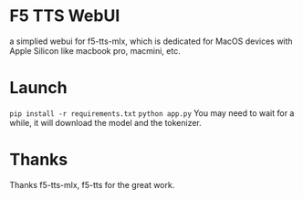 # F5 TTS WebUI
a simplied webui for f5-tts-mlx, which is dedicated for MacOS devices with Apple Silicon like macbook pro, macmini, etc.
# Launch
``` pip install -r requirements.txt ```
``` python app.py ```
You may need to wait for a while, it will download the model and the tokenizer.
# Thanks
Thanks f5-tts-mlx, f5-tts for the great work.